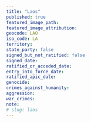 ```yaml
---
title: "Laos"
published: true
featured_image_path:
featured_image_attribution:
geocode: LAO
iso_code: LA
territory:
state_party: false
signed_but_not_ratified: false
signed_date:
ratified_or_acceded_date:
entry_into_force_date:
ratified_apic_date:
genocide:
crimes_against_humanity:
aggression:
war_crimes:
note:
# slug: laos
---
```

